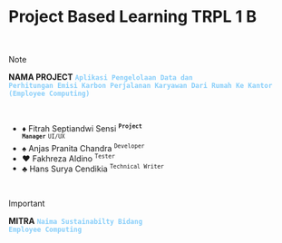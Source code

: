 # Project Based Learning TRPL 1 B

<br>

> [!NOTE]
> **NAMA PROJECT**
> **<code style="color : lightskyblue">Aplikasi Pengelolaan Data dan Perhitungan Emisi Karbon Perjalanan Karyawan Dari Rumah Ke Kantor (Employee Computing)</code>**

<br>

- :diamonds: Fitrah Septiandwi Sensi <sup><code>**Project Manager**</code></sup> <sup><code>UI/UX</code></sup>   
- :spades: Anjas Pranita Chandra <sup><code>Developer</code></sup>
- :hearts: Fakhreza Aldino <sup><code>Tester</code></sup>
- :clubs: Hans Surya Cendikia <sup><code>Technical Writer</code></sup>

<br>

> [!IMPORTANT]
> **MITRA**
> **<code style="color : lightskyblue">Naima Sustainabilty Bidang Employee Computing</code>**

